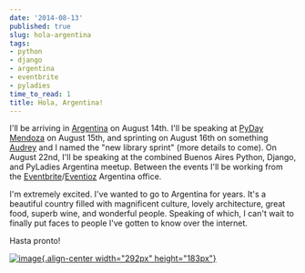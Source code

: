 ```yaml
---
date: '2014-08-13'
published: true
slug: hola-argentina
tags:
- python
- django
- argentina
- eventbrite
- pyladies
time_to_read: 1
title: Hola, Argentina!
---
```


I'll be arriving in [Argentina](http://en.wikipedia.org/wiki/Argentina)
on August 14th. I'll be speaking at [PyDay
Mendoza](https://eventioz.com.ar/e/pyday-mendoza-2014) on August 15th,
and sprinting on August 16th on something
[Audrey](https://twitter.com/audreyr) and I named the "new library
sprint" (more details to come). On August 22nd, I'll be speaking at
the combined Buenos Aires Python, Django, and PyLadies Argentina meetup.
Between the events I'll be working from the
[Eventbrite](http://www.eventbrite.com/)/[Eventioz](http://eventioz.com.ar)
Argentina office.

I'm extremely excited. I've wanted to go to Argentina for years. It's
a beautiful country filled with magnificent culture, lovely
architecture, great food, superb wine, and wonderful people. Speaking of
which, I can't wait to finally put faces to people I've gotten to know
over the internet.

Hasta pronto!

[![image](images/800px-Flag_of_Argentina.png){.align-center
width="292px" height="183px"}](http://en.wikipedia.org/wiki/Argentina)
